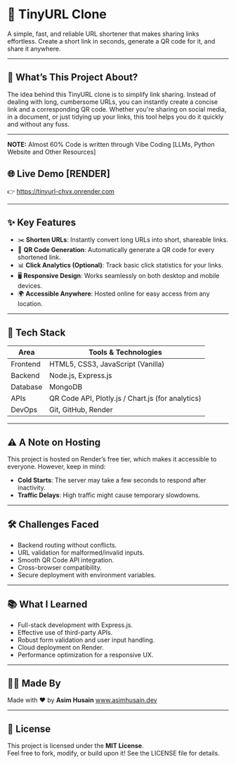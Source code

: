 # 🔗 TinyURL Clone
A simple, fast, and reliable URL shortener that makes sharing links effortless. Create a short link in seconds, generate a QR code for it, and share it anywhere.

---

## 📌 What’s This Project About?
The idea behind this TinyURL clone is to simplify link sharing. Instead of dealing with long, cumbersome URLs, you can instantly create a concise link and a corresponding QR code. Whether you're sharing on social media, in a document, or just tidying up your links, this tool helps you do it quickly and without any fuss.

---
**NOTE:**
Almost 60% Code is written through Vibe Coding [LLMs, Python Website and Other Resources]

## 🌐 Live Demo [RENDER]
👉 https://tinyurl-chvx.onrender.com

---

## ✨ Key Features
- ✂️ **Shorten URLs**: Instantly convert long URLs into short, shareable links.  
- 📱 **QR Code Generation**: Automatically generate a QR code for every shortened link.  
- 📊 **Click Analytics (Optional)**: Track basic click statistics for your links.  
- 🖥️ **Responsive Design**: Works seamlessly on both desktop and mobile devices.  
- 🌍 **Accessible Anywhere**: Hosted online for easy access from any location.  

---

## 📡 Tech Stack
| Area      | Tools & Technologies                                 |
|-----------|------------------------------------------------------|
| Frontend  | HTML5, CSS3, JavaScript (Vanilla)                    |
| Backend   | Node.js, Express.js                                  |
| Database  | MongoDB                                              |
| APIs      | QR Code API, Plotly.js / Chart.js (for analytics)    |
| DevOps    | Git, GitHub, Render                                  |

---

## ⚠️ A Note on Hosting
This project is hosted on Render’s free tier, which makes it accessible to everyone. However, keep in mind:
- **Cold Starts**: The server may take a few seconds to respond after inactivity.  
- **Traffic Delays**: High traffic might cause temporary slowdowns.  

---

## 🛠️ Challenges Faced
- Backend routing without conflicts.  
- URL validation for malformed/invalid inputs.  
- Smooth QR Code API integration.  
- Cross-browser compatibility.  
- Secure deployment with environment variables.  

---

## 📚 What I Learned
- Full-stack development with Express.js.  
- Effective use of third-party APIs.  
- Robust form validation and user input handling.  
- Cloud deployment on Render.  
- Performance optimization for a responsive UX.  

---

## 👨‍💻 Made By
Made with ❤️ by **Asim Husain** www.asimhusain.dev

---

## 📄 License
This project is licensed under the **MIT License**.  
Feel free to fork, modify, or build upon it! See the LICENSE file for details.
